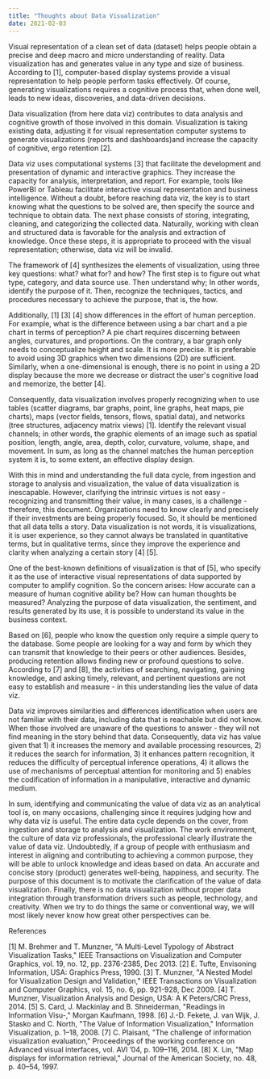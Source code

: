 ```yaml
---
title: "Thoughts about Data Visualization"
date: 2021-02-03
---
```

Visual representation of a clean set of data (dataset) helps people obtain a precise and deep macro and micro understanding of reality. Data visualization has and generates value in any type and size of business. According to [1], computer-based display systems provide a visual representation to help people perform tasks effectively. Of course, generating visualizations requires a cognitive process that, when done well, leads to new ideas, discoveries, and data-driven decisions.

Data visualization (from here data viz) contributes to data analysis and cognitive growth of those involved in this domain. Visualization is taking existing data, adjusting it for visual representation computer systems to generate visualizations (reports and dashboards)and increase the capacity of cognitive, ergo retention [2]. 

Data viz uses computational systems [3] that facilitate the development and presentation of dynamic and interactive graphics.  They increase the capacity for analysis, interpretation, and report. For example, tools like PowerBI or Tableau facilitate interactive visual representation and business intelligence. Without a doubt, before reaching data viz, the key is to start knowing what the questions to be solved are, then specify the source and technique to obtain data. The next phase consists of storing, integrating, cleaning, and categorizing the collected data. Naturally, working with clean and structured data is favorable for the analysis and extraction of knowledge. Once these steps, it is appropriate to proceed with the visual representation; otherwise, data viz will be invalid.

The framework of [4] synthesizes the elements of visualization, using three key questions: what? what for? and how? The first step is to figure out what type, category, and data source use. Then understand why; In other words, identify the purpose of it. Then, recognize the techniques, tactics, and procedures necessary to achieve the purpose, that is, the how.

Additionally, [1] [3] [4] show differences in the effort of human perception. For example, what is the difference between using a bar chart and a pie chart in terms of perception? A pie chart requires discerning between angles, curvatures, and proportions. On the contrary, a bar graph only needs to conceptualize height and scale. It is more precise. It is preferable to avoid using 3D graphics when two dimensions (2D) are sufficient. Similarly, when a one-dimensional is enough, there is no point in using a 2D display because the more we decrease or distract the user's cognitive load and memorize, the better [4].

Consequently, data visualization involves properly recognizing when to use tables (scatter diagrams, bar graphs, point, line graphs, heat maps, pie charts), maps (vector fields, tensors, flows, spatial data), and networks (tree structures, adjacency matrix views) [1]. Identify the relevant visual channels; in other words, the graphic elements of an image such as spatial position, length, angle, area, depth, color, curvature, volume, shape, and movement. In sum, as long as the channel matches the human perception system it is, to some extent, an effective display design.

With this in mind and understanding the full data cycle, from ingestion and storage to analysis and visualization, the value of data visualization is inescapable. However, clarifying the intrinsic virtues is not easy - recognizing and transmitting their value, in many cases, is a challenge - therefore, this document. Organizations need to know clearly and precisely if their investments are being properly focused. So, it should be mentioned that all data tells a story. Data visualization is not words, it is visualizations, it is user experience, so they cannot always be translated in quantitative terms, but in qualitative terms, since they improve the experience and clarity when analyzing a certain story [4] [5].

One of the best-known definitions of visualization is that of [5], who specify it as the use of interactive visual representations of data supported by computer to amplify cognition. So the concern arises: How accurate can a measure of human cognitive ability be? How can human thoughts be measured? Analyzing the purpose of data visualization, the sentiment, and results generated by its use, it is possible to understand its value in the business context.

Based on [6], people who know the question only require a simple query to the database. Some people are looking for a way and form by which they can transmit that knowledge to their peers or other audiences. Besides, producing retention allows finding new or profound questions to solve. According to [7] and [8], the activities of searching, navigating, gaining knowledge, and asking timely, relevant, and pertinent questions are not easy to establish and measure - in this understanding lies the value of data viz.

Data viz improves similarities and differences identification when users are not familiar with their data, including data that is reachable but did not know. When those involved are unaware of the questions to answer - they will not find meaning in the story behind that data. Consequently, data viz has value given that 1) it increases the memory and available processing resources, 2) it reduces the search for information, 3) it enhances pattern recognition, it reduces the difficulty of perceptual inference operations, 4) it allows the use of mechanisms of perceptual attention for monitoring and 5) enables the codification of information in a manipulative, interactive and dynamic medium.

In sum, identifying and communicating the value of data viz as an analytical tool is, on many occasions, challenging since it requires judging how and why data viz is useful. The entire data cycle depends on the cover, from ingestion and storage to analysis and visualization. The work environment, the culture of data viz professionals, the professional clearly illustrate the value of data viz. Undoubtedly, if a group of people with enthusiasm and interest in aligning and contributing to achieving a common purpose, they will be able to unlock knowledge and ideas based on data.  An accurate and concise story (product) generates well-being, happiness, and security. The purpose of this document is to motivate the clarification of the value of data visualization. Finally, there is no data visualization without proper data integration through transformation drivers such as people, technology, and creativity. When we try to do things the same or conventional way, we will most likely never know how great other perspectives can be.
 
References

[1] 	M. Brehmer and T. Munzner, "A Multi-Level Typology of Abstract Visualization Tasks," IEEE Transactions on Visualization and Computer Graphics, vol. 19, no. 12, pp. 2376-2385, Dec 2013. 
[2] 	E. Tufte, Envisoning Information, USA: Graphics Press, 1990. 
[3] 	T. Munzner, "A Nested Model for Visualization Design and Validation," IEEE Transactions on Visualization and Computer Graphics, vol. 15, no. 6, pp. 921-928, Dec 2009. 
[4] 	T. Munzner, Visualization Analysis and Design, USA: A K Peters/CRC Press, 2014. 
[5] 	S. Card, J. Mackinlay and B. Shneiderman, "Readings in Information Visu-," Morgan Kaufmann, 1998. 
[6] 	J.-D. Fekete, J. van Wijk, J. Stasko and C. North, "The Value of Information Visualization," Information Visualization, p. 1–18, 2008. 
[7] 	C. Plaisant, "The challenge of information visualization evaluation," Proceedings of the working conference on Advanced visual interfaces, vol. AVI ’04, p. 109–116, 2014. 
[8] 	X. Lin, "Map displays for information retrieval," Journal of the American Society, no. 48, p. 40–54, 1997. 



